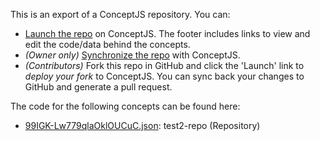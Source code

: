 This is an export of a ConceptJS repository. You can: 
- [Launch the repo](http://localhost:8085/launch) on ConceptJS. The footer includes links to view and edit the code/data behind the concepts. 
- *(Owner only)* [Synchronize the repo](http://localhost:8085?mode=manage) with ConceptJS. 
- *(Contributors)* Fork this repo in GitHub and click the 'Launch' link to *deploy your fork* to ConceptJS. You can sync back your changes to GitHub and generate a pull request.

The code for the following concepts can be found here: 

- [99IGK\-Lw779qlaOklOUCuC.json](99IGK-Lw779qlaOklOUCuC.json): test2\-repo \(Repository\)

